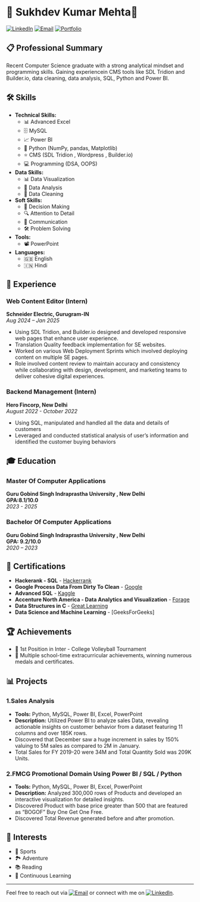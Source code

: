 # 🌟 Sukhdev Kumar Mehta🌟

[![LinkedIn](https://img.shields.io/badge/LinkedIn-Profile-blue)](https://www.linkedin.com/in/sukhdev-mehta/)
[![Email](https://img.shields.io/badge/Email-sukhimehta376%40gmail.com-red)](mailto:sukhimehta376@gmail.com)
[![Portfolio](https://img.shields.io/badge/Portfolio-purple)](https://sukhimehtas.github.io/Portfolio/)


## 📋 Professional Summary
Recent Computer Science graduate with a strong analytical mindset and programming skills. Gaining experiencein CMS tools like SDL Tridion and Builder.io, data cleaning, data analysis, SQL, Python and Power BI.

## 🛠️ Skills
- **Technical Skills:** 
  - 📊 Advanced Excel
  - 🗄️ MySQL
  - 📈 Power BI
  - 🐍 Python (NumPy, pandas, Matplotlib)
  - ⭐ CMS (SDL Tridion , Wordpress , Builder.io)
  - 💻 Programming (DSA, OOPS)
- **Data Skills:** 
  - 📊 Data Visualization
  - 🧮 Data Analysis
  - 🧹 Data Cleaning
- **Soft Skills:** 
  - 🧠 Decision Making
  - 🔍 Attention to Detail
  - 💬 Communication
  - 🛠️ Problem Solving
- **Tools:** 
  - 📽️ PowerPoint
- **Languages:** 
  - 🇬🇧 English
  - 🇮🇳 Hindi

## 💼 Experience

### Web Content Editor (Intern)
**Schneider Electric, Gurugram-IN**  
*Aug 2024 – Jan 2025*
- Using SDL Tridion, and Builder.io designed and developed responsive web pages that enhance user experience.
- Translation Quality feedback implementation for SE websites.
- Worked on various Web Deployment Sprints which involved deploying content on multiple SE pages.
- Role involved content review to maintain accuracy and consistency while collaborating with design, development, and marketing teams to deliver cohesive digital experiences.

### Backend Management (Intern)
**Hero Fincorp, New Delhi**  
*August 2022 - October 2022*
- Using SQL, manipulated and handled all the data and details of customers
- Leveraged and conducted statistical analysis of user’s information and identified the customer buying behaviors

## 🎓 Education
### Master Of Computer Applications
**Guru Gobind Singh Indraprastha University , New Delhi**
<br/>
**GPA:8.1/10.0**
<br/>
*2023 - 2025*

### Bachelor Of Computer Applications
**Guru Gobind Singh Indraprastha University , New Delhi**
<br/>
**GPA: 9.2/10.0**  
*2020 – 2023*


## 📜 Certifications
- **Hackerank - SQL** - [Hackerrank](https://www.hackerrank.com/certificates/ae9731bb3216)
- **Google Process Data From Dirty To Clean** - [Google](https://www.coursera.org/account/accomplishments/verify/2D92J7YBETNV)
- **Advanced SQL** - [Kaggle](https://www.kaggle.com/learn/certification/sukhdevmehta/advanced-sql)
- **Accenture North America - Data Analytics and Visualization** - [Forage](https://forage-uploads-prod.s3.amazonaws.com/completioncertificates/Accenture%20North%20America/hzmoNKtzvAzXsEqx8_Accenture%20North%20America_eC2kpCCzyG8er5aRS_1721721159602_completion_certificate.pdf)
- **Data Structures in C** - [Great Learning](https://www.mygreatlearning.com/certificate/MVHMJMTT)
- **Data Science and Machine Learning** - [GeeksForGeeks]

## 🏆 Achievements
- 🥈 1st Position in Inter - College Volleyball Tournament
- 🏅 Multiple school-time extracurricular achievements, winning numerous medals and certificates.

## 📊 Projects
### 1.Sales Analysis
- **Tools:** Python, MySQL, Power BI, Excel, PowerPoint
- **Description:** Utilized Power BI to analyze sales Data, revealing actionable insights on customer behavior from a dataset featuring 11 columns and over 185K rows.
- Discovered that December saw a huge increment in sales by 150% valuing to 5M sales as compared to 2M in January.
- Total Sales for FY 2019-20 were 34M and Total Quantity Sold was 209K Units.

### 2.FMCG Promotional Domain Using Power BI / SQL / Python                                                                                 
- **Tools:** Python, MySQL, Power BI, Excel, PowerPoint
- **Description:** Analyzed 300,000 rows of Products and developed an interactive visualization for detailed insights.
- Discovered Product with base price greater than 500 that are featured as “BOGOF” Buy One Get One Free.
- Discovered Total Revenue generated before and after promotion.


## 🌱 Interests
- 🏀 Sports
- 🏞️ Adventure
- 📚 Reading
- 📖 Continuous Learning

---

Feel free to reach out via [![Email](https://img.shields.io/badge/Email-sukhimehta376%40gmail.com-red)](mailto:sukhimehta376@gmail.com) or connect with me on [![LinkedIn](https://img.shields.io/badge/LinkedIn-Profile-blue)](https://www.linkedin.com/in/sukhdev-mehta/).
